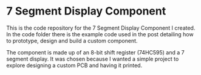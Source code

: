 # 7 Segment Display Component

This is the code repository for the 7 Segment Display Component I created. In the code folder there is the example code used in the post detailing how to prototype, design and build a custom component.

The component is made up of an 8-bit shift register (74HC595) and a 7 segment display. It was chosen because I wanted a simple project to explore designing a custom PCB and having it printed.
